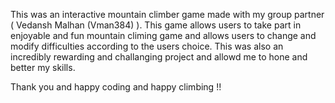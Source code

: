 This was an interactive mountain climber game made with my group partner ( Vedansh Malhan (Vman384) ). This game allows users to take part in enjoyable and fun mountain climing game and allows users to change and modify difficulties according to the users choice. This was also an incredibly rewarding and challanging project and allowd me to hone and better my skills.

Thank you and happy coding and happy climbing !!
